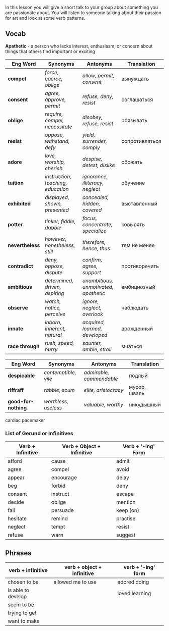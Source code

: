 
In this lesson you will give a short talk to your group about something you are passionate about. You will listen to someone talking about their passion for art and look at some verb patterns.



## Vocab
**Apathetic** - a person who lacks interest, enthusiasm, or concern about things that others find important or exciting

| **Eng Word** | **Synonyms**                           | **Antonyms**                       | **Translation** |
| ------------ | -------------------------------------- | ---------------------------------- | --------------- |
| **compel**   | *force, coerce, oblige*               | *allow, permit, consent*          | вынуждать       |
| **consent**  | *agree, approve, permit*              | *refuse, deny, resist*             | соглашаться     |
| **oblige**   | *require, compel, necessitate*        | *disobey, refuse, resist*          | обязывать       |
| **resist**   | *oppose, withstand, defy*             | *yield, surrender, comply*         | сопротивляться  |
| **adore**    | *love, worship, cherish*              | *despise, detest, dislike*         | обожать          |
| **tuition**  | *instruction, teaching, education*    | *ignorance, illiteracy, neglect*   | обучение         |
| **exhibited**| *displayed, shown, presented*         | *concealed, hidden, covered*       | выставленный     |
| **potter**   | *tinker, fiddle, dabble*              | *focus, concentrate, specialize*   | ковырять         |
| **nevertheless**| *however, nonetheless, still*      | *therefore, hence, thus*           | тем не менее     |
| **contradict**| *deny, oppose, dispute*              | *confirm, agree, support*          | противоречить    |
| **ambitious**| *determined, driven, aspiring*        | *unambitious, unmotivated, apathetic*| амбициозный   |
| **observe**  | *watch, notice, perceive*             | *ignore, neglect, overlook*        | наблюдать        |
| **innate**   | *inborn, inherent, natural*           | *acquired, learned, developed*     | врожденный       |
| **race through**| *rush, speed, hurry*               | *saunter, amble, stroll*           | мчаться           |

| **Eng Word**         | **Synonyms**         | **Antonyms**             | **Translation** |
| -------------------- | -------------------- | ------------------------ | --------------- |
| **despicable**       | _contemptible, vile_ | _admirable, commendable_ | подлый          |
| **riffraff**         | _rabble, scum_       | _elite, aristocracy_     | мусор, шваль    |
| **good-for-nothing** | _worthless, useless_ | _valuable, worthy_       | никудышный      |

cardiac pacemaker

### List of Gerund or Infinitives 

| **Verb + Infinitive** | **Verb + Object + Infinitive** | **Verb + '-ing' Form** |
| --------------------- | ------------------------------ | ---------------------- |
| afford                | cause                          | admit                  |
| agree                 | compel                         | avoid                  |
| appear                | encourage                      | delay                  |
| beg                   | forbid                         | deny                   |
| consent               | instruct                       | escape                 |
| decide                | oblige                         | mention                |
| fail                  | persuade                       | keep (on)              |
| hesitate              | remind                         | practise               |
| neglect               | tempt                          | resist                 |
| refuse                | warn                           | suggest                |

## Phrases

| verb + infinitive  | verb + object + infinitive | verb + '-ing' form |
| ------------------ | -------------------------- | ------------------ |
| chosen to be       | allowed me to use          | adored doing       |
| is able to develop |                            | loved learning     |
| seem to be         |                            |                    |
| trying to get      |                            |                    |
| want to make       |                            |                    |

